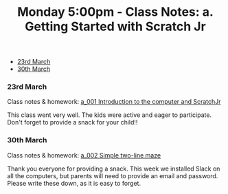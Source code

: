 <header>
<h1>Monday 5:00pm - Class Notes: a. Getting Started with Scratch Jr</h1>
</header>

- [23rd March](#23rd-march)
- [30th March](#30th-march)


### 23rd March

Class notes & homework: [a_001 Introduction to the computer and ScratchJr](../lessons/jc_a_001.html)

This class went very well. The kids were active and eager to participate. Don't forget to provide a snack for your child!!


### 30th March

Class notes & homework: [a_002 Simple two-line maze](../lessons/jc_a_002.html)

Thank you everyone for providing a snack. This week we installed Slack on all the computers, but parents will need to provide an email and password. Please write these down, as it is easy to forget.
